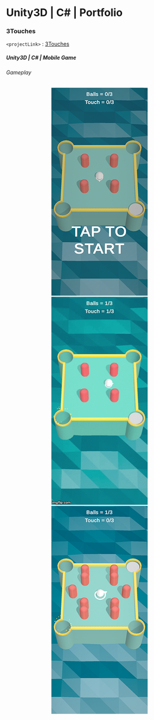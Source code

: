 # Unity3D | C# | Portfolio

### 3Touches
`<projectLink>` : [3Touches](https://github.com/Smi1e-man/3Touches)

##### Unity3D | C# | Mobile Game
###### *Gameplay*
<p align="center">
<img src="img/img_3touches_1.png"/>
<img src="gif/demo_3touches.gif"/>
<img src="img/img_3touches_2.png"/>
</p>
